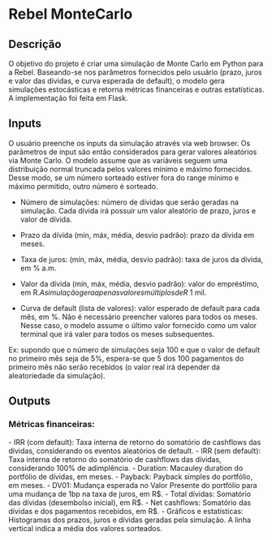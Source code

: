 <h1>Rebel MonteCarlo</h1>
<h2>Descrição</h2>
O objetivo do projeto é criar uma simulação de Monte Carlo em Python para a Rebel.
Baseando-se nos parâmetros fornecidos pelo usuário (prazo, juros e valor das dívidas, e curva esperada de default), o modelo gera simulações estocásticas e retorna métricas financeiras e outras estatísticas.
A implementação foi feita em Flask.

<h2>Inputs</h2>
O usuário preenche os inputs da simulação através via web browser.
Os parâmetros de input são então considerados para gerar valores aleatórios via Monte Carlo. O modelo assume que as variáveis seguem uma distribuição normal truncada pelos valores mínimo e máximo fornecidos. Desse modo, se um número sorteado estiver fora do range mínimo e máximo permitido, outro número é sorteado.

- Número de simulações: número de dívidas que serão geradas na simulação. Cada dívida irá possuir um valor aleatório de prazo, juros e valor de dívida.

- Prazo da dívida (mín, máx, média, desvio padrão): prazo da dívida em meses.

- Taxa de juros: (mín, máx, média, desvio padrão): taxa de juros da dívida, em % a.m.

- Valor da dívida (mín, máx, média, desvio padrão): valor do empréstimo, em R$. A simulação gera apenas valores múltiplos de R$ 1 mil.

- Curva de default (lista de valores): valor esperado de default para cada mês, em %. Não é necessário preencher valores para todos os meses. Nesse caso, o modelo assume o último valor fornecido como um valor terminal que irá valer para todos os meses subsequentes.

Ex: supondo que o número de simulações seja 100 e que o valor de default no primeiro mês seja de 5%, espera-se que 5 dos 100 pagamentos do primeiro mês não serão recebidos (o valor real irá depender da aleatoriedade da simulação).

<h2>Outputs</h2>
<h3>Métricas financeiras:</h3>
- IRR (com default): Taxa interna de retorno do somatório de cashflows das dívidas, considerando os eventos aleatórios de default.
- IRR (sem default): Taxa interna de retorno do somatório de cashflows das dívidas, considerando 100% de adimplência.
- Duration: Macauley duration do portfólio de dívidas, em meses.
- Payback: Payback simples do portfólio, em meses.
- DV01: Mudança esperada no Valor Presente do portfólio para uma mudança de 1bp na taxa de juros, em R$.
- Total dívidas: Somatório das dívidas (desembolso inicial), em R$.
- Net cashflows: Somatório das dívidas e dos pagamentos recebidos, em R$.
- Gráficos e estatísticas: Histogramas dos prazos, juros e dívidas geradas pela simulação. A linha vertical indica a média dos valores sorteados.

